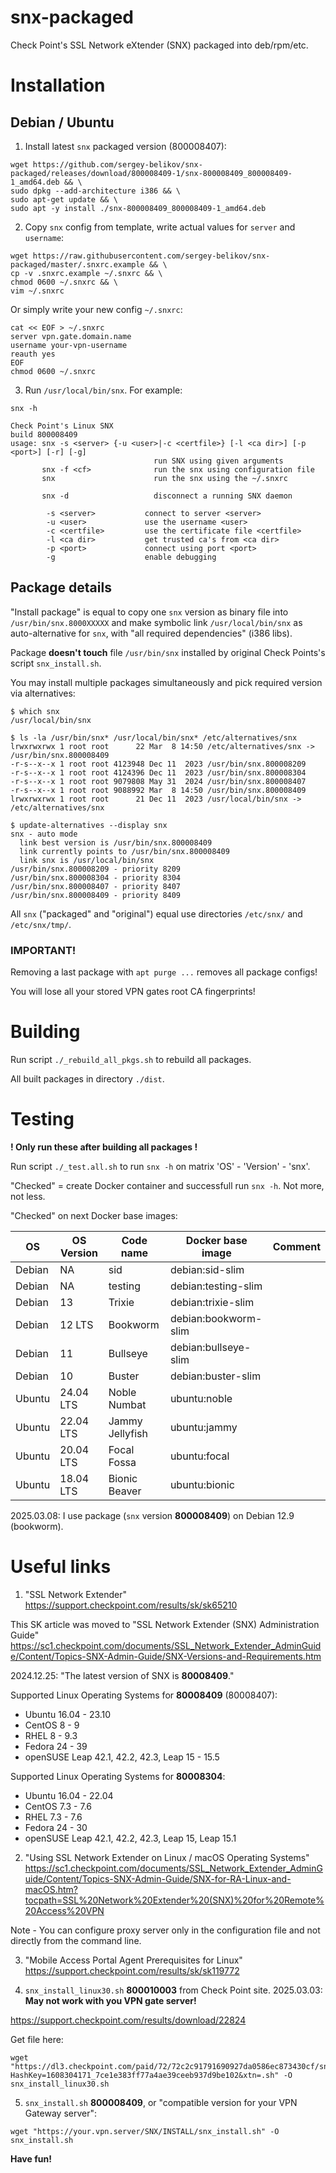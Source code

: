 # snx-packaged

Check Point's SSL Network eXtender (SNX) packaged into deb/rpm/etc.

# Installation
## Debian / Ubuntu

1. Install latest `snx` packaged version (800008407):
```
wget https://github.com/sergey-belikov/snx-packaged/releases/download/800008409-1/snx-800008409_800008409-1_amd64.deb && \
sudo dpkg --add-architecture i386 && \
sudo apt-get update && \
sudo apt -y install ./snx-800008409_800008409-1_amd64.deb
```
2. Copy `snx` config from template, write actual values for `server` and `username`:
```
wget https://raw.githubusercontent.com/sergey-belikov/snx-packaged/master/.snxrc.example && \
cp -v .snxrc.example ~/.snxrc && \
chmod 0600 ~/.snxrc && \
vim ~/.snxrc
```

Or simply write your new config `~/.snxrc`:

```
cat << EOF > ~/.snxrc
server vpn.gate.domain.name
username your-vpn-username
reauth yes
EOF
chmod 0600 ~/.snxrc
```

3. Run `/usr/local/bin/snx`. For example:

`snx -h`
```
Check Point's Linux SNX
build 800008409
usage: snx -s <server> {-u <user>|-c <certfile>} [-l <ca dir>] [-p <port>] [-r] [-g]
                                run SNX using given arguments
       snx -f <cf>              run the snx using configuration file
       snx                      run the snx using the ~/.snxrc

       snx -d                   disconnect a running SNX daemon

        -s <server>           connect to server <server>
        -u <user>             use the username <user>
        -c <certfile>         use the certificate file <certfile>
        -l <ca dir>           get trusted ca's from <ca dir>
        -p <port>             connect using port <port>
        -g                    enable debugging
```
## Package details

"Install package" is equal to copy one `snx` version as binary file into `/usr/bin/snx.8000XXXXX`
 and make symbolic link `/usr/local/bin/snx` as auto-alternative for `snx`,
 with "all required dependencies" (i386 libs).

Package **doesn't touch** file `/usr/bin/snx` installed by original Check Points's script `snx_install.sh`.

You may install multiple packages simultaneously and pick required version via alternatives:
```
$ which snx
/usr/local/bin/snx

$ ls -la /usr/bin/snx* /usr/local/bin/snx* /etc/alternatives/snx
lrwxrwxrwx 1 root root      22 Mar  8 14:50 /etc/alternatives/snx -> /usr/bin/snx.800008409
-r-s--x--x 1 root root 4123948 Dec 11  2023 /usr/bin/snx.800008209
-r-s--x--x 1 root root 4124396 Dec 11  2023 /usr/bin/snx.800008304
-r-s--x--x 1 root root 9079808 May 31  2024 /usr/bin/snx.800008407
-r-s--x--x 1 root root 9088992 Mar  8 14:50 /usr/bin/snx.800008409
lrwxrwxrwx 1 root root      21 Dec 11  2023 /usr/local/bin/snx -> /etc/alternatives/snx

$ update-alternatives --display snx
snx - auto mode
  link best version is /usr/bin/snx.800008409
  link currently points to /usr/bin/snx.800008409
  link snx is /usr/local/bin/snx
/usr/bin/snx.800008209 - priority 8209
/usr/bin/snx.800008304 - priority 8304
/usr/bin/snx.800008407 - priority 8407
/usr/bin/snx.800008409 - priority 8409
```

All `snx` ("packaged" and "original") equal use directories `/etc/snx/` and `/etc/snx/tmp/`.

### **IMPORTANT!**

Removing a last package with `apt purge ...` removes all package configs!

You will lose all your stored VPN gates root CA fingerprints!

# Building

Run script `./_rebuild_all_pkgs.sh` to rebuild all packages.

All built packages in directory `./dist`.

# Testing

**! Only run these after building all packages !**

Run script `./_test.all.sh` to run `snx -h` on matrix 'OS' - 'Version' - 'snx'.

"Checked" = create Docker container and successfull run `snx -h`. Not more, not less.

"Checked" on next Docker base images:

| OS     | OS Version | Code name      | Docker base image | Comment |
| ------ | ---------- | -------------- | ----------------- | ------- |
| Debian | NA | sid | debian:sid-slim |  |
| Debian | NA | testing | debian:testing-slim |  |
| Debian | 13 | Trixie | debian:trixie-slim |  |
| Debian | 12 LTS | Bookworm | debian:bookworm-slim |  |
| Debian | 11 | Bullseye | debian:bullseye-slim |  |
| Debian | 10 | Buster | debian:buster-slim |  |
| Ubuntu | 24.04 LTS | Noble Numbat | ubuntu:noble |  |
| Ubuntu | 22.04 LTS | Jammy Jellyfish | ubuntu:jammy |  |
| Ubuntu | 20.04 LTS | Focal Fossa | ubuntu:focal |  |
| Ubuntu | 18.04 LTS | Bionic Beaver |  ubuntu:bionic |  |

2025.03.08: I use package (`snx` version **800008409**) on Debian 12.9 (bookworm).

# Useful links

1. "SSL Network Extender" https://support.checkpoint.com/results/sk/sk65210

This SK article was moved to "SSL Network Extender (SNX) Administration Guide" https://sc1.checkpoint.com/documents/SSL_Network_Extender_AdminGuide/Content/Topics-SNX-Admin-Guide/SNX-Versions-and-Requirements.htm

2024.12.25: "The latest version of SNX is **80008409**."

Supported Linux Operating Systems for **80008409** (80008407):
- Ubuntu 16.04 - 23.10
- CentOS 8 - 9
- RHEL 8 - 9.3
- Fedora 24 - 39
- openSUSE Leap 42.1, 42.2, 42.3, Leap 15 - 15.5

Supported Linux Operating Systems for **80008304**:
- Ubuntu 16.04 - 22.04
- CentOS 7.3 - 7.6
- RHEL 7.3 - 7.6
- Fedora 24 - 30
- openSUSE Leap 42.1, 42.2, 42.3, Leap 15, Leap 15.1

2. "Using SSL Network Extender on Linux / macOS Operating Systems" https://sc1.checkpoint.com/documents/SSL_Network_Extender_AdminGuide/Content/Topics-SNX-Admin-Guide/SNX-for-RA-Linux-and-macOS.htm?tocpath=SSL%20Network%20Extender%20(SNX)%20for%20Remote%20Access%20VPN

Note - You can configure proxy server only in the configuration file and not directly from the command line.

3. "Mobile Access Portal Agent Prerequisites for Linux" https://support.checkpoint.com/results/sk/sk119772

4. `snx_install_linux30.sh` **800010003** from Check Point site. 2025.03.03: **May not work with you VPN gate server!**

https://support.checkpoint.com/results/download/22824

Get file here:
```
wget "https://dl3.checkpoint.com/paid/72/72c2c91791690927da0586ec873430cf/snx_install_linux30.sh?HashKey=1608304171_7ce1e383ff77a4ae39ceeb937d9be102&xtn=.sh" -O snx_install_linux30.sh
```

5. `snx_install.sh` **800008409**, or "compatible version for your VPN Gateway server":
```
wget "https://your.vpn.server/SNX/INSTALL/snx_install.sh" -O snx_install.sh
```

**Have fun!**
